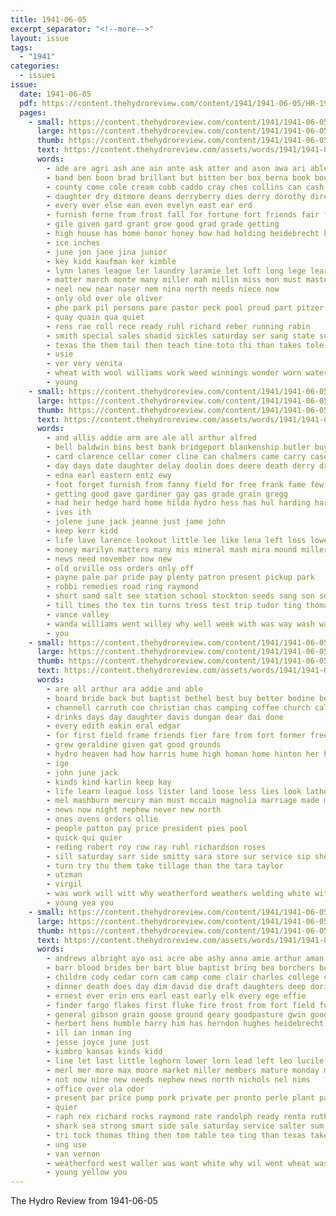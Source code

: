 ```yaml
---
title: 1941-06-05
excerpt_separator: "<!--more-->"
layout: issue
tags:
  - "1941"
categories:
  - issues
issue:
  date: 1941-06-05
  pdf: https://content.thehydroreview.com/content/1941/1941-06-05/HR-1941-06-05.pdf
  pages:
    - small: https://content.thehydroreview.com/content/1941/1941-06-05/small/HR-1941-06-05-01.jpg
      large: https://content.thehydroreview.com/content/1941/1941-06-05/large/HR-1941-06-05-01.jpg
      thumb: https://content.thehydroreview.com/content/1941/1941-06-05/thumbnails/HR-1941-06-05-01.jpg
      text: https://content.thehydroreview.com/assets/words/1941/1941-06-05/HR-1941-06-05-01.txt
      words:
        - ade are agri ash ane ain ante ask atter and ason awa ari able apache addie angeles adkins age agi
        - band ben boon brad brillant but bitten ber box berna book bound bank barber browne back bill bey ban binge been
        - county come cole cream cobb caddo cray ches collins can cash college course church candle champion class charles camp child cedar
        - daughter dry ditmore deans derryberry dies derry dorothy director degree during danforth
        - every ever else ean even evelyn east ear erd
        - furnish ferne from frost fall for fortune fort friends fair fill free found forth few faye
        - gile given gard grant groe good grad grade getting
        - high house has home honor honey how had holding heidebrecht heart huron her hydro hinton heger hold hogan hung hetfield hes hone
        - ice inches
        - june jon jane jina junior
        - key kidd kaufman ker kimble
        - lynn lanes league ler laundry laramie let loft long lege learn lead later lake
        - matter march monte many miller mah millin miss mon must masters mobile mark more murray mane mis mers match made morga members
        - neel new near naser nem nina north needs niece now
        - only old over ole oliver
        - phe park pil persons pare pastor peck pool proud part pitzer price pickup
        - quay quain qua quiet
        - rens rae roll rece ready ruhl richard reber running rabin
        - smith special sales shadid sickles saturday ser sang state sus sos soar spring samaras sical sho schoo store still second senator she smoker shi summer setting soon student such sunday senior school sch
        - texas the them tail then teach tine toto thi than takes tole take till tittle tines ton
        - usie
        - ver very venita
        - wheat with wool williams work weed winnings wonder worn water way weeks ward winner won went wader wil was ware want will well
        - young
    - small: https://content.thehydroreview.com/content/1941/1941-06-05/small/HR-1941-06-05-02.jpg
      large: https://content.thehydroreview.com/content/1941/1941-06-05/large/HR-1941-06-05-02.jpg
      thumb: https://content.thehydroreview.com/content/1941/1941-06-05/thumbnails/HR-1941-06-05-02.jpg
      text: https://content.thehydroreview.com/assets/words/1941/1941-06-05/HR-1941-06-05-02.txt
      words:
        - and allis addie arm are ale all arthur alfred
        - bell baldwin bins best bank bridgeport blankenship butler buys bys bill bar buy barbara berry betty
        - card clarence cellar comer cline can chalmers came carry cases check county cor change caddo
        - day days date daughter delay doolin does deere death derry driver doris
        - edna earl eastern entz ewy
        - foot forget furnish from fanny field for free frank fame few fare fire friends
        - getting good gave gardiner gay gas grade grain gregg
        - had heir hedge hard home hilda hydro hess has hul harding harris hand herndon hary hammon harry
        - ives ith
        - jolene june jack jeanne just jame john
        - keep kerr kidd
        - life lave larence lookout little lee like lena left loss lower
        - money marilyn matters many mis mineral mash mira mound miller mapel
        - news need november now new
        - old orville oss orders only off
        - payne pale par pride pay plenty patron present pickup park
        - robbi remedies road ring raymond
        - short sand salt see station school stockton seeds sang son service sudan sunday stock schoo soon spark spies sis seed south she schmidt sick send silence subject
        - till times the tex tin turns tress test trip tudor ting thomas thi tiny
        - vance valley
        - wanda williams went willey why well week with was way wash waite ways weatherford walter
        - you
    - small: https://content.thehydroreview.com/content/1941/1941-06-05/small/HR-1941-06-05-03.jpg
      large: https://content.thehydroreview.com/content/1941/1941-06-05/large/HR-1941-06-05-03.jpg
      thumb: https://content.thehydroreview.com/content/1941/1941-06-05/thumbnails/HR-1941-06-05-03.jpg
      text: https://content.thehydroreview.com/assets/words/1941/1941-06-05/HR-1941-06-05-03.txt
      words:
        - are all arthur ara addie and able
        - board bride back but baptist bethel best buy better bodine bear both
        - channell carruth coe christian chas camping coffee church calvin cedar creek cold chris
        - drinks days day daughter davis dungan dear dai done
        - every edith eakin eral edgar
        - for first field frame friends fier fare from fort former free
        - grew geraldine given gat good grounds
        - hydro heaven had how harris hume high homan home hinton her hatfield
        - ige
        - john june jack
        - kinds kind karlin keep kay
        - life learn league loss lister land loose less lies look lathe last lora letter
        - mel mashburn mercury man must mccain magnolia marriage made mee miss more
        - news now night nephew never new north
        - ones ovens orders ollie
        - people patton pay price president pies pool
        - quick qui quier
        - reding robert roy row ray ruhl richardson roses
        - sill saturday sarr side smitty sara store sur service sip she shall sand scott station state school shady short shower seller space
        - turn try thu them take tillage than the tara taylor
        - utzman
        - virgil
        - was work will witt why weatherford weathers welding white with winning week won words
        - young yea you
    - small: https://content.thehydroreview.com/content/1941/1941-06-05/small/HR-1941-06-05-04.jpg
      large: https://content.thehydroreview.com/content/1941/1941-06-05/large/HR-1941-06-05-04.jpg
      thumb: https://content.thehydroreview.com/content/1941/1941-06-05/thumbnails/HR-1941-06-05-04.jpg
      text: https://content.thehydroreview.com/assets/words/1941/1941-06-05/HR-1941-06-05-04.txt
      words:
        - andrews albright ayo asi acre abe ashy anna amie arthur aman and are all
        - barr blood brides ber bart blue baptist bring bea borchers box bradley better baby bead billy bologna best bixler brother buy bern been bertha bigger brought bob big beans breed but bacon boen black bride
        - childre cody cedar corn cam camp come clair charles college cole can cooling chic cal city carry canyon carruth coles cream clifford carver came copeland craft
        - dinner death does day dim david die draft daughters deep doris doing dolph daughter deal
        - ernest ever erin ens earl east early elk every ege effie
        - finder fargo flakes first fluke fire frost from fort field furnish friday former far flock front for face frank
        - general gibson grain goose ground geary goodpasture gwin good gallon gold getting guest
        - herbert hens humble harry him has herndon hughes heidebrecht how hor hatfield husband harold her helen haut head hydro heger held had henke home
        - ill ian inman ing
        - jesse joyce june just
        - kimbro kansas kinds kidd
        - line let last little leghorn lower lorn lead left leo lucile lunch law low like lake large los lea late lynn lee later lingle lait leu
        - merl mer more max moore market miller members mature monday mineral matter medford mary miss mone
        - not now nine new needs nephew news north nichols nel nims
        - office over ola odor
        - present par price pump pork private per pronto perle plant past pum pay pound pastor president pure plane pounds profit part
        - quier
        - raph rex richard rocks raymond rate randolph ready renta ruth rush remedies rent
        - shark sea strong smart side sale saturday service salter sum sell straight show shamrock small steve striker see saw salters sal sur said standard stock serio son sunday store size summer spies sister she spray staples station smith ser sear
        - tri tock thomas thing then tom table tea ting than texas take tex till them tee try toda the talk taylor tost tas toa
        - ung use
        - van vernon
        - weatherford west waller was want white why wil went wheat washington wilt wythe words while walter week will wayne with willard williams
        - young yellow you
---
```


The Hydro Review from 1941-06-05

<!--more-->

